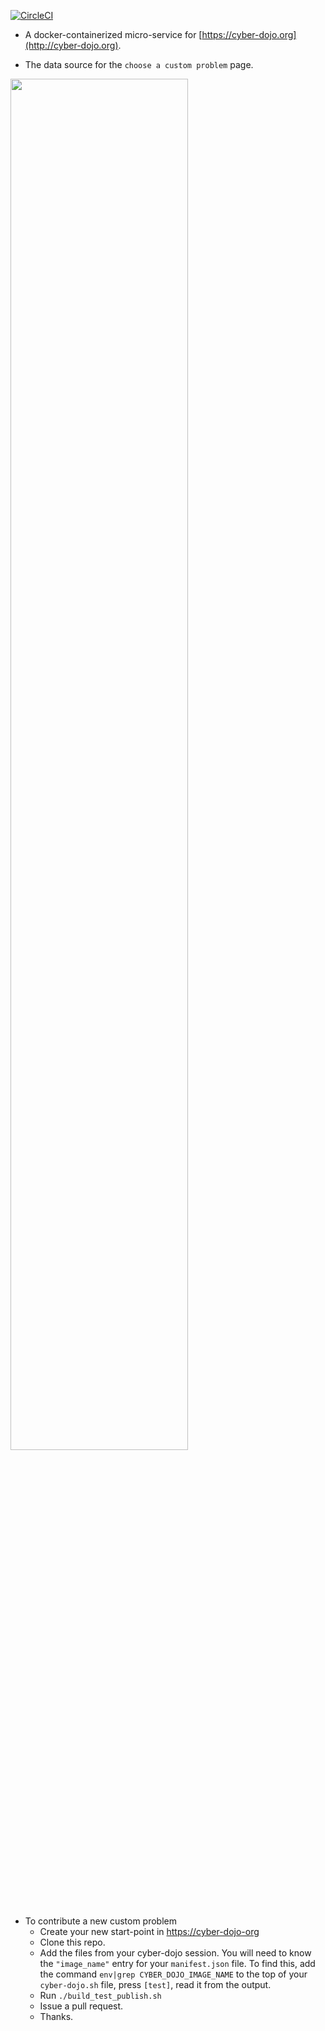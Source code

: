 
[![CircleCI](https://circleci.com/gh/cyber-dojo/custom-start-points.svg?style=svg)](https://circleci.com/gh/cyber-dojo/custom-start-points)

- A docker-containerized micro-service for [https://cyber-dojo.org](http://cyber-dojo.org).

- The data source for the `choose a custom problem` page.

<img width="75%" src="https://user-images.githubusercontent.com/252118/97069640-7a560680-15c9-11eb-8bd6-8309c87df764.png">

- To contribute a new custom problem
  - Create your new start-point in [https://cyber-dojo-org](https://cyber-dojo-org)
  - Clone this repo.
  - Add the files from your cyber-dojo session. You will need to know the `"image_name"` entry for your
    `manifest.json` file. To find this, add the command `env|grep CYBER_DOJO_IMAGE_NAME` to the top of your
    `cyber-dojo.sh` file, press `[test]`, read it from the output.
  - Run `./build_test_publish.sh`
  - Issue a pull request.
  - Thanks.
